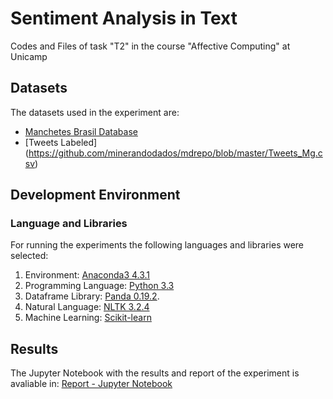 # Sentiment Analysis in Text
Codes and Files of task "T2" in the course "Affective Computing" at Unicamp

## Datasets
The datasets used in the experiment are:
* [Manchetes Brasil Database](https://github.com/pdpcosta/manchetesBrasildatabase)
* [Tweets Labeled] (https://github.com/minerandodados/mdrepo/blob/master/Tweets_Mg.csv)

## Development Environment

### Language and Libraries
For running the experiments the following languages and libraries were selected:

1. Environment: [Anaconda3 4.3.1](https://repo.continuum.io/archive/index.html)
2. Programming Language: [Python 3.3](https://www.python.org/) 
3. Dataframe Library: [Panda 0.19.2](http://pandas.pydata.org/).
4. Natural Language: [NLTK 3.2.4](http://www.nltk.org/)
5. Machine Learning: [Scikit-learn](http://scikit-learn.org/stable/index.html)

## Results 
The Jupyter Notebook with the results and report of the experiment is avaliable in: [Report - Jupyter Notebook](https://github.com/tpcyprianos/sentiment-analysis-text/blob/master/report_and_experiments.ipynb)